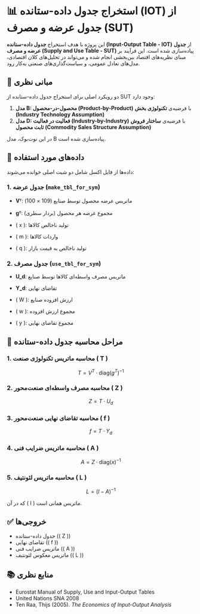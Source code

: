 
# 📊 استخراج جدول داده-ستانده (IOT) از جدول عرضه و مصرف (SUT)

این پروژه با هدف استخراج **جدول داده-ستانده (Input-Output Table - IOT)** از **جدول عرضه و مصرف (Supply and Use Table - SUT)** پیاده‌سازی شده است. این فرآیند بر مبنای نظریه‌های اقتصاد بین‌بخشی انجام شده و می‌تواند در تحلیل‌های کلان اقتصادی، مدل‌های تعادل عمومی، و سیاست‌گذاری‌های صنعتی به‌کار رود.

## 🧠 مبانی نظری

دو رویکرد اصلی برای استخراج جدول داده-ستانده از SUT وجود دارد:

1. **مدل B: محصول-در-محصول (Product-by-Product)** با فرضیه‌ی **تکنولوژی بخش (Industry Technology Assumption)**
2. **مدل D: فعالیت در فعالیت (Industry-by-Industry)** با فرضیه‌ی **ساختار فروش ثابت محصول (Commodity Sales Structure Assumption)**

در این نوت‌بوک، مدل B پیاده‌سازی شده است.

## 📁 داده‌های مورد استفاده

داده‌ها از فایل اکسل شامل دو شیت اصلی خوانده می‌شوند:

### 1. جدول عرضه (`make_tbl_for_sym`)
- **Vᵀ**: ماتریس عرضه محصول توسط صنایع (109 × 100)
- **gᵀ**: مجموع عرضه هر محصول (بردار سطری)

- \( x \): تولید ناخالص کالاها
- \( m \): واردات کالاها
- \( q \): تولید ناخالص به قیمت بازار

### 2. جدول مصرف (`use_tbl_for_sym`)
- **U_d**: ماتریس مصرف واسطه‌ای کالاها توسط صنایع  
- **Y_d**: تقاضای نهایی

- \( W \): ارزش افزوده صنایع
- \( w \): مجموع ارزش افزوده
- \( y \): مجموع تقاضای نهایی

## 🧮 مراحل محاسبه جدول داده-ستانده

### 1. محاسبه ماتریس تکنولوژی صنعت \( T \)

$$
T = V^T \cdot \text{diag}(g^T)^{-1}
$$

### 2. محاسبه مصرف واسطه‌ای صنعت‌محور \( Z \)

$$
Z = T \cdot U_d
$$

### 3. محاسبه تقاضای نهایی صنعت‌محور \( f \)

$$
f = T \cdot Y_d
$$

### 4. محاسبه ماتریس ضرایب فنی \( A \)

$$
A = Z \cdot \text{diag}(x)^{-1}
$$

### 5. محاسبه ماتریس لئونتیف \( L \)

$$
L = (I - A)^{-1}
$$

که در آن \( I \) ماتریس همانی است.

## ✅ خروجی‌ها

- جدول داده-ستانده (\( Z \))
- تقاضای نهایی (\( f \))
- ماتریس ضرایب فنی (\( A \))
- ماتریس معکوس لئونتیف (\( L \))

## 📚 منابع نظری

- Eurostat Manual of Supply, Use and Input-Output Tables
- United Nations SNA 2008
- Ten Raa, Thijs (2005). *The Economics of Input-Output Analysis*

